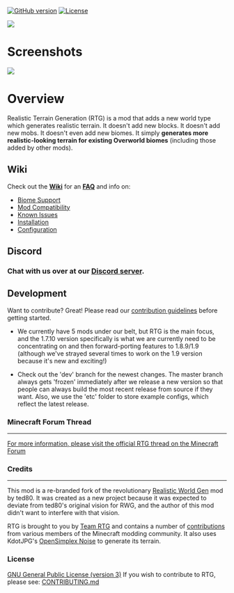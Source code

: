 [![GitHub version](https://badge.fury.io/gh/Team-RTG%2FRealistic-Terrain-Generation.svg)](https://badge.fury.io/gh/Team-RTG%2FRealistic-Terrain-Generation)
[![License](https://img.shields.io/badge/licence-GPLv3-blue.svg?style=plastic)](https://www.gnu.org/licenses/gpl-3.0.txt)

![](http://i.imgur.com/fntMwQe.png)

# Screenshots
![](http://i.imgur.com/Aem87JR.gif)

# Overview

Realistic Terrain Generation (RTG) is a mod that adds a new world type which generates realistic terrain. It doesn't add new blocks. It doesn't add new mobs. It doesn't even add new biomes. It simply **generates more realistic-looking terrain for existing Overworld biomes** (including those added by other mods).

## Wiki
Check out the **[Wiki](https://github.com/Team-RTG/Realistic-Terrain-Generation/wiki)** for an **[FAQ](https://github.com/Team-RTG/Realistic-Terrain-Generation/wiki/FAQ)** and info on:
* [Biome Support](https://github.com/Team-RTG/Realistic-Terrain-Generation/wiki/Biome-Support)
* [Mod Compatibility](https://github.com/Team-RTG/Realistic-Terrain-Generation/wiki/Mod-Compatibility)
* [Known Issues](https://github.com/Team-RTG/Realistic-Terrain-Generation/wiki/Known-Issues)
* [Installation](https://github.com/Team-RTG/Realistic-Terrain-Generation/wiki/Installation)
* [Configuration](https://github.com/Team-RTG/Realistic-Terrain-Generation/wiki/Configuration)


## Discord

### Chat with us over at our [Discord server](https://discord.gg/0wIG7mz3g6QKB9EE).


## Development

Want to contribute? Great! Please read our [contribution guidelines](../../tree/1.10.2-master/.github/CONTRIBUTING.md) before getting started.

* We currently have 5 mods under our belt, but RTG is the main focus, and the 1.7.10 version specifically is what we are currently need to be concentrating on and then forward-porting features to 1.8.9/1.9 (although we've strayed several times to work on the 1.9 version because it's new and exciting!)

* Check out the 'dev' branch for the newest changes. The master branch always gets 'frozen' immediately after we release a new version so that people can always build the most recent release from source if they want. Also, we use the 'etc' folder to store example configs, which reflect the latest release.


### Minecraft Forum Thread
----
[For more information, please visit the official RTG thread on the Minecraft Forum](http://www.minecraftforum.net/forums/mapping-and-modding/minecraft-mods/2524489-realistic-terrain-generation-rtg-realistic-biomes)

### Credits
----
This mod is a re-branded fork of the revolutionary [Realistic World Gen](http://www.minecraftforum.net/forums/mapping-and-modding/minecraft-mods/1281910-teds-world-gen-mods-realistic-world-gen-alpha-1-3) mod by ted80. It was created as a new project because it was expected to deviate from ted80's original vision for RWG, and the author of this mod didn't want to interfere with that vision.

RTG is brought to you by [Team RTG](https://github.com/Team-RTG) and contains a number of [contributions](https://github.com/Team-RTG/Realistic-Terrain-Generation/graphs/contributors) from various members of the Minecraft modding community. It also uses KdotJPG's [OpenSimplex Noise](https://gist.github.com/KdotJPG/b1270127455a94ac5d19) to generate its terrain.

### License

[GNU General Public License (version 3)](https://github.com/Team-RTG/Realistic-Terrain-Generation/blob/master/LICENSE.txt)
If you wish to contribute to RTG, please see: [CONTRIBUTING.md](../../blob/1.9.4-master/.github/CONTRIBUTING.md)